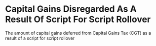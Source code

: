# Capital Gains Disregarded As A Result Of Script For Script Rollover
The amount of capital gains deferred from Capital Gains Tax (CGT) as a result of a script for script rollover